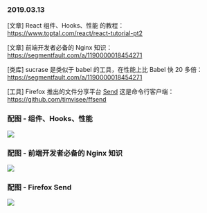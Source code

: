 ### 2019.03.13

[文章] React 组件、Hooks、性能 的教程：<https://www.toptal.com/react/react-tutorial-pt2>

[文章] 前端开发者必备的 Nginx 知识：<https://segmentfault.com/a/1190000018454271>

[类库] sucrase 是类似于 babel 的工具，在性能上比 Babel 快 20 多倍：<https://segmentfault.com/a/1190000018454271>

[工具] Firefox 推出的文件分享平台 [Send](https://send.firefox.com/) 这是命令行客户端：<https://github.com/timvisee/ffsend>

### 配图 - 组件、Hooks、性能
![](https://uploads.toptal.io/blog/image/129144/toptal-blog-image-1550483251362-76ef921666d84b4f8437e4865414ebd6.png)

### 配图 - 前端开发者必备的 Nginx 知识
![](https://image-static.segmentfault.com/138/000/1380002042-5c85a712cc829_articlex)

### 配图 - Firefox Send
![](https://camo.githubusercontent.com/231f777eca80592c64fec690bd66f000ebbdf25a/68747470733a2f2f63646e2e7261776769742e636f6d2f74696d76697365652f666673656e642f36653865663535622f7265732f64656d6f2e737667)
